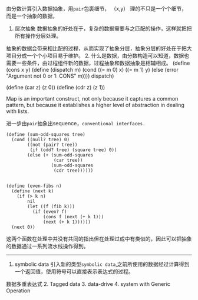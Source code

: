 由分数计算引入数据抽象，用`pair`包裹细节，
（x,y）
理的不只是一个个细节，而是一个抽象的数据，

1. 层次抽象
数据抽象的好处在于，复杂的数据需要与之匹配的操作，这样就把把所有操作分层处理。

抽象的数据会带来相比配的过程，从而实现了抽象分层，抽象分层的好处在于把大项目分成一个个小项目易于维护。
2. 什么是数据，由分数构造可以知道，数据也需要一些条件，由过程组件新的数据，过程抽象和数据抽象是相辅相成。
(define (cons x y)
  (define (dispatch m)
    (cond ((= m 0) x)
          ((= m 1) y)
          (else 
           (error "Argument not 0 or 1:
                   CONS" m))))
  dispatch)

(define (car z) (z 0))
(define (cdr z) (z 1))

Map is an important construct, not only because it captures a common pattern, but because it establishes a higher level of abstraction in dealing with lists.

进一步由`pair`抽象出sequence，` conventional interfaces. `

```
(define (sum-odd-squares tree)
  (cond ((null? tree) 0)
        ((not (pair? tree))
         (if (odd? tree) (square tree) 0))
        (else (+ (sum-odd-squares 
                  (car tree))
                 (sum-odd-squares 
                  (cdr tree))))))


(define (even-fibs n)
  (define (next k)
    (if (> k n)
        nil
        (let ((f (fib k)))
          (if (even? f)
              (cons f (next (+ k 1)))
              (next (+ k 1))))))
  (next 0))
```

这两个函数在处理中并没有共同的指出但在处理过成中有类似的，因此可以把抽象的数据通过一系列流水线操作得到。

****

1. symbolic data
引入新的类型`symbolic data`,之前所使用的数据经过计算得到一个返回值，使用符号可以直接表示表达式的过程。

数据多重表达式
2. Tagged data
3. data-drive
4.  system with Generic Operation
